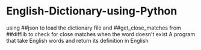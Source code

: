# English-Dictionary-using-Python
using ##json to load the dictionary file and ##get_close_matches from ##difflib to check for close matches when the word doesn't exist
A program that take English words and return its definition in English
